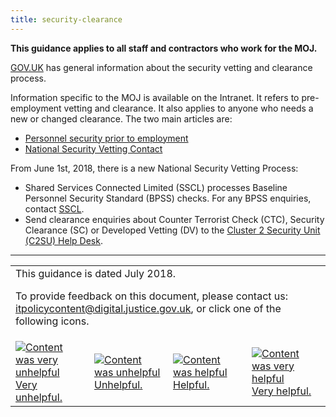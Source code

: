 ```yaml
---
title: security-clearance
---
```


<b>This guidance applies to all staff and contractors who work for the MOJ.</b>

[GOV.UK](https://www.gov.uk/guidance/security-vetting-and-clearance) has general information about the security vetting and clearance process.

Information specific to the MOJ is available on the Intranet. It refers to pre-employment vetting and clearance. It also applies to anyone who needs a new or changed clearance. The two main articles are:

- [Personnel security prior to employment](https://intranet.justice.gov.uk/guidance/security/staff-security-and-responsibilities/personnel-security-prior-to-employment/)
- [National Security Vetting Contact](https://intranet.justice.gov.uk/guidance/hr/recruitment/security-vetting/vetting-contact-point-vcp/)

From June 1st, 2018, there is a new National Security Vetting Process:
<!-- https://intranet.justice.gov.uk/news/changes-to-hq-building-passes-national-security-vetting-and-palace-of-westminster-pass-requests/ -->

- Shared Services Connected Limited (SSCL) processes Baseline Personnel Security Standard (BPSS) checks. For any BPSS enquiries, contact [SSCL](https://intranet.justice.gov.uk/guidance/hr/contact-shared-services/).
- Send clearance enquiries about Counter Terrorist Check (CTC), Security Clearance (SC) or Developed Vetting (DV) to the [Cluster 2 Security Unit (C2SU) Help Desk](mailto:C2SUContactUs@homeoffice.gsi.gov.uk).

---

<table>
<tr><td colspan='4'>This guidance is dated July 2018.
<p>
To provide feedback on this document, please contact us: <a href="mailto:itpolicycontent+security-clearance@digital.justice.gov.uk?subject=security-clearance">itpolicycontent@digital.justice.gov.uk</a>, or click one of the following icons.</p></td></tr>
<tr>
<td width='25%'><a href="mailto:itpolicycontent+security-clearance-2@digital.justice.gov.uk?subject=security-clearance-2"><img src="https://intranet.justice.gov.uk/app/uploads/2018/04/DoubleCross.gif" alt="Content was very unhelpful">Very unhelpful.</a></td>
<td width='25%'><a href="mailto:itpolicycontent+security-clearance-1@digital.justice.gov.uk?subject=security-clearance-1"><img src="https://intranet.justice.gov.uk/app/uploads/2018/04/Cross.gif" alt="Content was unhelpful">Unhelpful.</a></td>
<td width='25%'><a href="mailto:itpolicycontent+security-clearance+1@digital.justice.gov.uk?subject=security-clearance+1"><img src="https://intranet.justice.gov.uk/app/uploads/2018/04/Tick.gif" alt="Content was helpful">Helpful.</a></td>
<td width='25%'><a href="mailto:itpolicycontent+security-clearance+2@digital.justice.gov.uk?subject=security-clearance+2"><img src="https://intranet.justice.gov.uk/app/uploads/2018/04/DoubleTick.gif" alt="Content was very helpful">Very helpful.</a></td>
</table>